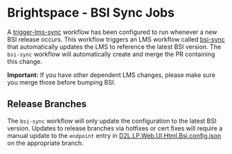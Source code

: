 # Brightspace - BSI Sync Jobs

A [trigger-lms-sync](https://github.com/Brightspace/brightspace-integration/blob/main/.github/workflows/trigger-lms-sync.yml) workflow has been configured to run whenever a new BSI release occurs. This workflow triggers an LMS workflow called [bsi-sync](https://github.com/Brightspace/lms/blob/master/.github/workflows/bsi-sync.yml) that automatically updates the LMS to reference the latest BSI version. The `bsi-sync` workflow will automatically create and merge the PR containing this change.

**Important:** If you have other dependent LMS changes, please make sure you merge those before bumping BSI.

## Release Branches

The `bsi-sync` workflow will only update the configuration to the latest BSI version. Updates to release branches via hotfixes or cert fixes will require a manual update to the `endpoint` entry in [D2L.LP.Web.UI.Html.Bsi.config.json](https://github.com/Brightspace/lms/blob/master/lp/_config/Infrastructure/D2L.LP.Web.UI.Html.Bsi.config.json) on the appropriate branch.
